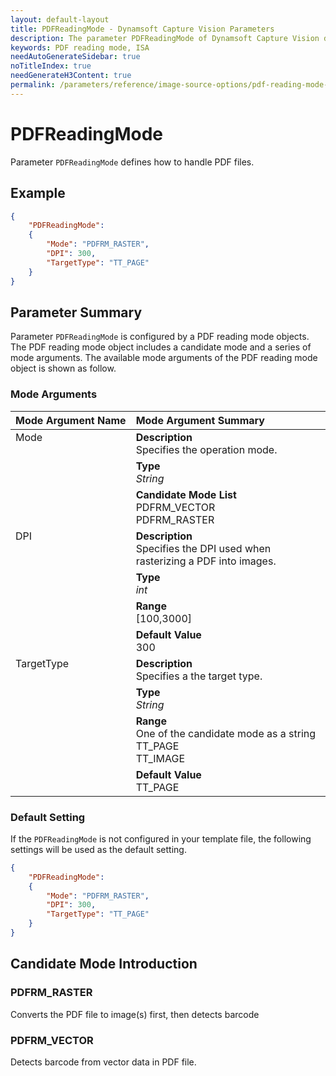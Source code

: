 ```yaml
---
layout: default-layout
title: PDFReadingMode - Dynamsoft Capture Vision Parameters
description: The parameter PDFReadingMode of Dynamsoft Capture Vision defines .
keywords: PDF reading mode, ISA
needAutoGenerateSidebar: true
noTitleIndex: true
needGenerateH3Content: true
permalink: /parameters/reference/image-source-options/pdf-reading-mode-v2.0.0.html
---
```


# PDFReadingMode

Parameter `PDFReadingMode` defines how to handle PDF files.

## Example

```json
{
    "PDFReadingMode": 
    {
        "Mode": "PDFRM_RASTER",
        "DPI": 300,
        "TargetType": "TT_PAGE"
    }
}
```

## Parameter Summary

Parameter `PDFReadingMode` is configured by a PDF reading mode objects. The PDF reading mode object includes a candidate mode and a series of mode arguments. The available mode arguments of the PDF reading mode object is shown as follow.

### Mode Arguments

<table style = "text-align:left">
    <thead>
        <tr>
            <th nowrap="nowrap">Mode Argument Name</th>
            <th nowrap="nowrap">Mode Argument Summary</th>
        </tr>
    </thead>
    <tr>
        <td rowspan = "3" style="vertical-align:text-top">Mode</td>
        <td><b>Description</b><br>Specifies the operation mode.
        </td>
    </tr>
    <tr>
        <td><b>Type</b><br><i>String</i>
        </td>
    </tr>
    <tr>
        <td><b>Candidate Mode List</b><br>PDFRM_VECTOR<br>PDFRM_RASTER
        </td>
    </tr>
    <tr>
        <td rowspan = "4" style="vertical-align:text-top">DPI</td>
        <td><b>Description</b><br>Specifies the DPI used when rasterizing a PDF into images.
        </td>
    </tr>
    <tr>
        <td><b>Type</b><br><i>int</i>
        </td>
    </tr>
    <tr>
        <td><b>Range</b><br>[100,3000]
        </td>
    </tr>
    <tr>
        <td><b>Default Value</b><br>300
        </td>
    </tr>
    <tr>
        <td rowspan = "4" style="vertical-align:text-top">TargetType</td>
        <td><b>Description</b><br>Specifies a the target type.
        </td>
    </tr>
    <tr>
        <td><b>Type</b><br><i>String</i>
        </td>
    </tr>
    <tr>
        <td><b>Range</b><br>One of the candidate mode as a string</b><br>TT_PAGE<br>TT_IMAGE
        </td>
    </tr>
    <tr>
        <td><b>Default Value</b><br>TT_PAGE
        </td>
    </tr>
</table>

### Default Setting

If the `PDFReadingMode` is not configured in your template file, the following settings will be used as the default setting.

```json
{
    "PDFReadingMode": 
    {
        "Mode": "PDFRM_RASTER",
        "DPI": 300,
        "TargetType": "TT_PAGE"
    }
}
```

## Candidate Mode Introduction

### PDFRM_RASTER

Converts the PDF file to image(s) first, then detects barcode

### PDFRM_VECTOR

Detects barcode from vector data in PDF file.
